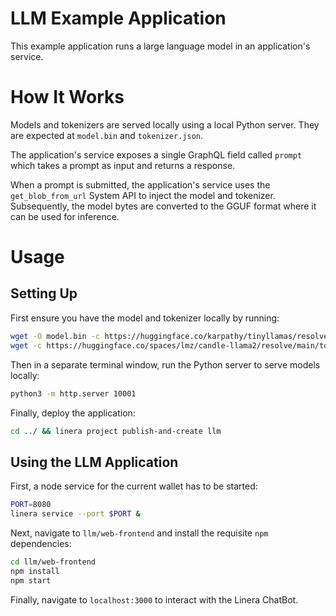 <!-- cargo-rdme start -->

# LLM Example Application

This example application runs a large language model in an application's service.

# How It Works

Models and tokenizers are served locally using a local Python server. They are expected
at `model.bin` and `tokenizer.json`.

The application's service exposes a single GraphQL field called `prompt` which takes a prompt
as input and returns a response.

When a prompt is submitted, the application's service uses the `get_blob_from_url`
System API to inject the model and tokenizer. Subsequently, the model bytes are converted
to the GGUF format where it can be used for inference.

# Usage

## Setting Up

First ensure you have the model and tokenizer locally by running:

```bash
wget -O model.bin -c https://huggingface.co/karpathy/tinyllamas/resolve/main/stories42M.bin
wget -c https://huggingface.co/spaces/lmz/candle-llama2/resolve/main/tokenizer.json
```

Then in a separate terminal window, run the Python server to serve models locally:
```bash
python3 -m http.server 10001
```

Finally, deploy the application:

```bash
cd ../ && linera project publish-and-create llm
```

## Using the LLM Application

First, a node service for the current wallet has to be started:

```bash
PORT=8080
linera service --port $PORT &
```

Next, navigate to `llm/web-frontend` and install the requisite `npm`
dependencies:

```bash
cd llm/web-frontend
npm install
npm start
```

Finally, navigate to `localhost:3000` to interact with the Linera ChatBot.
 

<!-- cargo-rdme end -->
